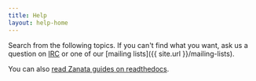 ```yaml
---
title: Help
layout: help-home
---
```


Search from the following topics. If you can't find what you want, ask us a  question on [IRC](http://webchat.freenode.net/?channels=zanata) or one of our [mailing lists]({{ site.url }}/mailing-lists).

You can also [read Zanata guides on readthedocs](http://docs.zanata.org).
